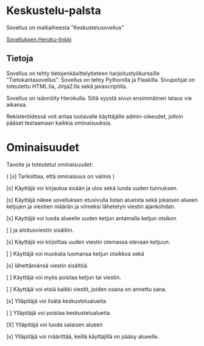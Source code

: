 # Keskustelu-palsta

Sovellus on malliaiheesta "Keskustelusovellus"

[Sovelluksen Heroku-linkki](https://keskustelu-palsta.herokuapp.com/)

## Tietoja
Sovellus on tehty tietojenkäsittelytieteen harjoitustyökurssille "Tietokantasovellus".
Sovellus on tehty Pythonilla ja Flaskilla.
Sivupohjat on toteutettu HTML:lla, Jinja2:lla sekä javascriptilla.

Sovellus on isännöity Herokulla. Siitä syystä sivun ensimmäinen lataus vie aikansa.

Rekisteröidessä voit antaa luotavalle käyttäjälle admin-oikeudet, jolloin pääset testaamaan kaikkia ominaisuuksia.


# Ominaisuudet
Tavoite ja toteutetut ominaisuudet:

( [x] Tarkoittaa, että ominaisuus on valmis )

[x] Käyttäjä voi kirjautua sisään ja ulos sekä luoda uuden tunnuksen.

[x] Käyttäjä näkee sovelluksen etusivulla listan alueista sekä jokaisen alueen ketjujen ja viestien määrän ja viimeksi lähetetyn viestin ajankohdan.

[x] Käyttäjä voi luoda alueelle uuden ketjun antamalla ketjun otsikon 

[ ] ja aloitusviestin sisällön.

[x] Käyttäjä voi kirjoittaa uuden viestin olemassa olevaan ketjuun.

[ ] Käyttäjä voi muokata luomansa ketjun otsikkoa sekä

[x] lähettämänsä viestin sisältöä. 

[ ] Käyttäjä voi myös poistaa ketjun tai viestin.

[ ] Käyttäjä voi etsiä kaikki viestit, joiden osana on annettu sana.

[x] Ylläpitäjä voi lisätä keskustelualueita

[ ] Ylläpitäjä voi poistaa keskustelualueita.

[X] Ylläpitäjä voi luoda salaisen alueen 

[x] Ylläpitäjä voi määrittää, keillä käyttäjillä on pääsy alueelle.
